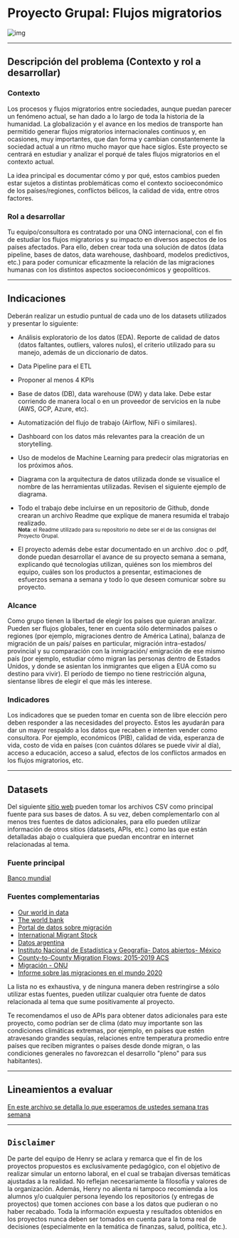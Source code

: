 # <b>Proyecto Grupal: Flujos migratorios</b>

![img](https://i.imgur.com/2gHG5uz.png)  

<hr>  

## <b>Descripción del problema</b> (Contexto y rol a desarrollar)  

### <b>Contexto</b>  

Los procesos y flujos migratorios entre sociedades, aunque puedan parecer un fenómeno
actual, se han dado a lo largo de toda la historia de la humanidad. La globalización y el avance en los medios de transporte han permitido generar flujos migratorios internacionales continuos y, en ocasiones, muy importantes, que dan forma y cambian constantemente la sociedad actual a un ritmo mucho mayor que hace siglos.
Este proyecto se centrará en estudiar y analizar el porqué de tales flujos migratorios en el contexto actual.

La idea principal es documentar cómo y por qué, estos cambios pueden estar sujetos a distintas problemáticas como el contexto socioeconómico de los países/regiones, conflictos bélicos, la calidad de vida, entre otros factores.

### <b>Rol a desarrollar</b>  

Tu equipo/consultora es contratado por una ONG internacional, con el fin de estudiar los
flujos migratorios y su impacto en diversos aspectos de los países afectados. Para ello, deben crear toda una solución de datos (data pipeline, bases de datos, data warehouse, dashboard, modelos predictivos, etc.) para poder comunicar eficazmente la relación de las migraciones humanas con los distintos aspectos socioeconómicos y geopolíticos.   

<hr>  

## <b>Indicaciones</b>  

Deberán realizar un estudio puntual de cada uno de los datasets utilizados y presentar lo siguiente:

- Análisis exploratorio de los datos (EDA). Reporte de calidad de datos (datos faltantes, outliers, valores nulos), el criterio utilizado para su manejo, además de un diccionario de datos.  

- Data Pipeline para el ETL  

- Proponer al menos 4 KPIs  

- Base de datos (DB), data warehouse (DW) y data lake. Debe estar corriendo de manera local o en un proveedor de servicios en la nube (AWS, GCP, Azure, etc).  

- Automatización del flujo de trabajo (Airflow, NiFi o similares).  

- Dashboard con los datos más relevantes para la creación de un storytelling.

- Uso de modelos de Machine Learning para predecir olas migratorias en los próximos años.  

- Diagrama con la arquitectura de datos utilizada donde se visualice el nombre de las herramientas utilizadas. Revisen el siguiente ejemplo de diagrama.

- Todo el trabajo debe incluirse en un repositorio de Github, donde crearan un archivo Readme que explique de manera resumida el trabajo realizado.  
<small><b>Nota</b>: el Readme utilizado para su repositorio no debe ser el de las consignas del Proyecto Grupal.</small>  

- El proyecto además debe estar documentado en un archivo .doc o .pdf, donde puedan desarrollar el avance de su proyecto semana a semana, explicando qué tecnologías utilizan, quiénes son los miembros del equipo, cuáles son los productos a presentar, estimaciones de esfuerzos semana a semana y todo lo que deseen comunicar sobre su proyecto.  

### <b>Alcance</b>  

Como grupo tienen la libertad de elegir los países que quieran analizar. Pueden ser flujos
globales, tener en cuenta sólo determinados países o regiones (por ejemplo, migraciones
dentro de América Latina), balanza de migración de un país/ países en particular, migración intra-estados/ provincial y su comparación con la inmigración/ emigración de ese mismo país (por ejemplo, estudiar cómo migran las personas dentro de Estados Unidos, y donde se asientan los inmigrantes que eligen a EUA como su destino para vivir).
El período de tiempo no tiene restricción alguna, sientanse libres de elegir el que más les interese.

### <b>Indicadores</b>  

Los indicadores que se pueden tomar en cuenta son de libre elección pero deben responder a las necesidades del proyecto. Estos les ayudarán para dar un mayor respaldo a los datos que recaben e intenten vender como consultora. Por ejemplo, económicos (PIB), calidad de vida, esperanza de vida, costo de vida en países (con cuántos dólares se puede vivir al día), acceso a educación, acceso a salud, efectos de los conflictos armados en los flujos migratorios, etc.  

<hr>  

## <b>Datasets</b>  

Del siguiente [sitio web](https://datos.bancomundial.org/indicator/SM.POP.NETM?end=2017&start=1962) pueden tomar los archivos CSV como principal fuente para sus bases de datos. A su vez, deben complementarlo con al menos tres fuentes de datos adicionales, para ello pueden utilizar información de otros sitios (datasets, APIs, etc.) como las que están detalladas abajo o cualquiera que puedan encontrar en internet relacionadas al tema.

### <b>Fuente principal</b>  

[Banco mundial](https://datos.bancomundial.org/indicator/SM.POP.NETM?end=2017&start=1962) 

### <b>Fuentes complementarias</b>  

- [Our world in data](https://ourworldindata.org/) 
- [The world bank](https://datacatalog.worldbank.org/) 
- [Portal de datos sobre migración](https://www.migrationdataportal.org/es/international-data?i=stock_abs_&t=2020)  
- [International Migrant Stock](https://www.un.org/development/desa/pd/content/international-migrant-stock)
- [Datos argentina](https://www.datos.gob.ar/dataset/interior-ingresos-egresos-personas-al-pais-residencias-otorgadas)
- [Instituto Nacional de Estadística y Geografía- Datos abiertos- México](https://en.www.inegi.org.mx/datosabiertos/)
- [County-to-County Migration Flows: 2015-2019 ACS](https://www.census.gov/data/tables/2019/demo/geographic-mobility/county-to-county-migration-2015-2019.html)
- [Migración - ONU](https://www.un.org/es/global-issues/migration#:~:text=En%202020%20el%20número%20de,164%20millones%20son%20trabajadores%20migrantes.)
- [Informe sobre las migraciones en el mundo 2020](https://worldmigrationreport.iom.int/wmr-2020-interactive/?lang=ES) 

La lista no es exhaustiva, y de ninguna manera deben restringirse a sólo utilizar estas fuentes, pueden utilizar cualquier otra fuente de datos relacionada al tema que sume positivamente al proyecto.

Te recomendamos el uso de APIs para obtener datos adicionales para este proyecto, como podrían ser de clima (dato muy importante son las condiciones climáticas extremas, por ejemplo, en países que estén atravesando grandes sequías, relaciones entre temperatura promedio entre países que reciben migrantes o países desde donde migran, o las condiciones generales no favorezcan el desarrollo "pleno" para sus habitantes).

<hr>

## <b>Lineamientos a evaluar</b>


[En este archivo se detalla lo que esperamos de ustedes semana tras semana](https://docs.google.com/document/d/13yU2EQ6eCFdESCwuP8pINDENgTCQCFEzSmVKqX98OL8/edit?usp=share_link)
<hr>  

## `Disclaimer`
De parte del equipo de Henry se aclara y remarca que el fin de los proyectos propuestos es exclusivamente pedagógico, con el objetivo de realizar simular un entorno laboral, en el cual se trabajan diversas temáticas ajustadas a la realidad. No reflejan necesariamente la filosofía y valores de la organización. Además, Henry no alienta ni tampoco recomienda a los alumnos y/o cualquier persona leyendo los repositorios (y entregas de proyectos) que tomen acciones con base a los datos que pudieran o no haber recabado. Toda la información expuesta y resultados obtenidos en los proyectos nunca deben ser tomados en cuenta para la toma real de decisiones (especialmente en la temática de finanzas, salud, política, etc.).

